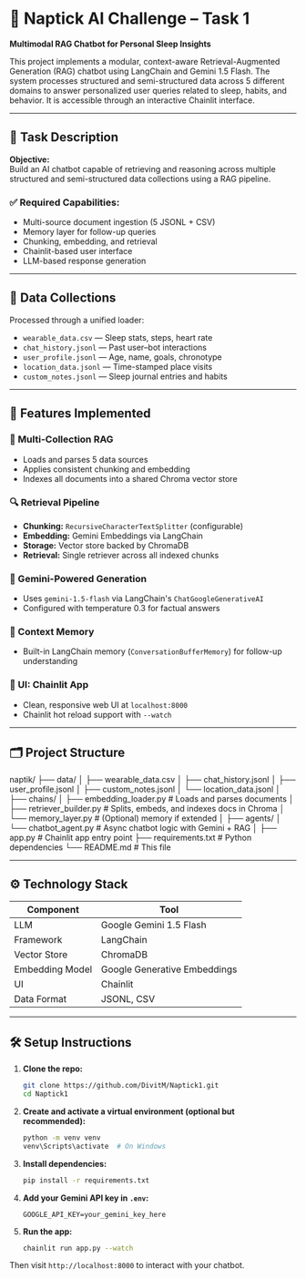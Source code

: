 # 🧠 Naptick AI Challenge – Task 1  
**Multimodal RAG Chatbot for Personal Sleep Insights**

This project implements a modular, context-aware Retrieval-Augmented Generation (RAG) chatbot using LangChain and Gemini 1.5 Flash. The system processes structured and semi-structured data across 5 different domains to answer personalized user queries related to sleep, habits, and behavior. It is accessible through an interactive Chainlit interface.

---

## 🎯 Task Description

**Objective:**  
Build an AI chatbot capable of retrieving and reasoning across multiple structured and semi-structured data collections using a RAG pipeline.

### ✅ Required Capabilities:
- Multi-source document ingestion (5 JSONL + CSV)
- Memory layer for follow-up queries
- Chunking, embedding, and retrieval
- Chainlit-based user interface
- LLM-based response generation

---

## 🧩 Data Collections

Processed through a unified loader:

- `wearable_data.csv` — Sleep stats, steps, heart rate
- `chat_history.jsonl` — Past user–bot interactions
- `user_profile.jsonl` — Age, name, goals, chronotype
- `location_data.jsonl` — Time-stamped place visits
- `custom_notes.jsonl` — Sleep journal entries and habits

---

## 🔧 Features Implemented

### 📄 Multi-Collection RAG
- Loads and parses 5 data sources
- Applies consistent chunking and embedding
- Indexes all documents into a shared Chroma vector store

### 🔍 Retrieval Pipeline
- **Chunking:** `RecursiveCharacterTextSplitter` (configurable)
- **Embedding:** Gemini Embeddings via LangChain
- **Storage:** Vector store backed by ChromaDB
- **Retrieval:** Single retriever across all indexed chunks

### 🤖 Gemini-Powered Generation
- Uses `gemini-1.5-flash` via LangChain's `ChatGoogleGenerativeAI`
- Configured with temperature 0.3 for factual answers

### 🧠 Context Memory
- Built-in LangChain memory (`ConversationBufferMemory`) for follow-up understanding

### 💬 UI: Chainlit App
- Clean, responsive web UI at `localhost:8000`
- Chainlit hot reload support with `--watch`

---

## 🗂 Project Structure
naptik/
├── data/
│ ├── wearable_data.csv
│ ├── chat_history.jsonl
│ ├── user_profile.jsonl
│ ├── custom_notes.jsonl
│ └── location_data.jsonl
│
├── chains/
│ ├── embedding_loader.py # Loads and parses documents
│ ├── retriever_builder.py # Splits, embeds, and indexes docs in Chroma
│ └── memory_layer.py # (Optional) memory if extended
│
├── agents/
│ └── chatbot_agent.py # Async chatbot logic with Gemini + RAG
│
├── app.py # Chainlit app entry point
├── requirements.txt # Python dependencies
└── README.md # This file


---

## ⚙️ Technology Stack

| Component           | Tool                         |
|---------------------|------------------------------|
| LLM                 | Google Gemini 1.5 Flash      |
| Framework           | LangChain                    |
| Vector Store        | ChromaDB                     |
| Embedding Model     | Google Generative Embeddings |
| UI                  | Chainlit                     |
| Data Format         | JSONL, CSV                   |

---

## 🛠 Setup Instructions

1. **Clone the repo:**

    ```bash
    git clone https://github.com/DivitM/Naptick1.git
    cd Naptick1
    ```

2. **Create and activate a virtual environment (optional but recommended):**

    ```bash
    python -m venv venv
    venv\Scripts\activate  # On Windows
    ```

3. **Install dependencies:**

    ```bash
    pip install -r requirements.txt
    ```

4. **Add your Gemini API key in `.env`:**

    ```env
    GOOGLE_API_KEY=your_gemini_key_here
    ```

5. **Run the app:**

    ```bash
    chainlit run app.py --watch
    ```

Then visit `http://localhost:8000` to interact with your chatbot.

